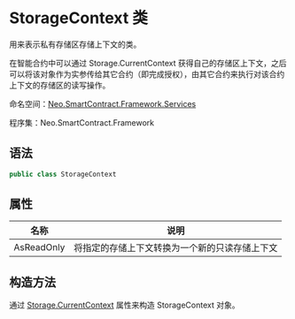 # StorageContext 类

用来表示私有存储区存储上下文的类。

在智能合约中可以通过 Storage.CurrentContext 获得自己的存储区上下文，之后可以将该对象作为实参传给其它合约（即完成授权），由其它合约来执行对该合约上下文的存储区的读写操作。

命名空间：[Neo.SmartContract.Framework.Services](../services.md)

程序集：Neo.SmartContract.Framework

## 语法

```c#
public class StorageContext
```

## 属性

| 名称                                       | 说明         |
| ---------------------------------------- | ---------- |
| AsReadOnly | 将指定的存储上下文转换为一个新的只读存储上下文 |

## 构造方法

通过 [Storage.CurrentContext](Storage/CurrentContext.md) 属性来构造 StorageContext 对象。